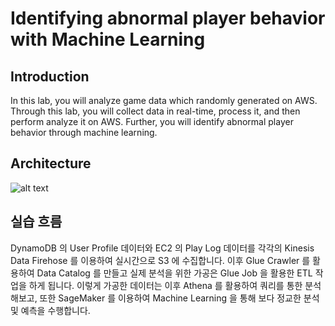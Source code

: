 # Identifying abnormal player behavior with Machine Learning

## Introduction
In this lab, you will analyze game data which randomly generated on AWS. Through this lab, you will collect data in real-time, process it, and then perform analyze it on AWS. Further, you will identify abnormal player behavior through machine learning.

## Architecture
![alt text](https://github.com/aws-samples/aws-ai-ml-workshop-kr/blob/master/contribution/anhyobin/image/architecture.png)

## 실습 흐름
DynamoDB 의 User Profile 데이터와 EC2 의 Play Log 데이터를 각각의 Kinesis Data Firehose 를 이용하여 실시간으로 S3 에 수집합니다. 이후 Glue Crawler 를 활용하여 Data Catalog 를 만들고 실제 분석을 위한 가공은 Glue Job 을 활용한 ETL 작업을 하게 됩니다.
이렇게 가공한 데이터는 이후 Athena 를 활용하여 쿼리를 통한 분석 해보고, 또한 SageMaker 를 이용하여 Machine Learning 을 통해 보다 정교한 분석 및 예측을 수행합니다.
